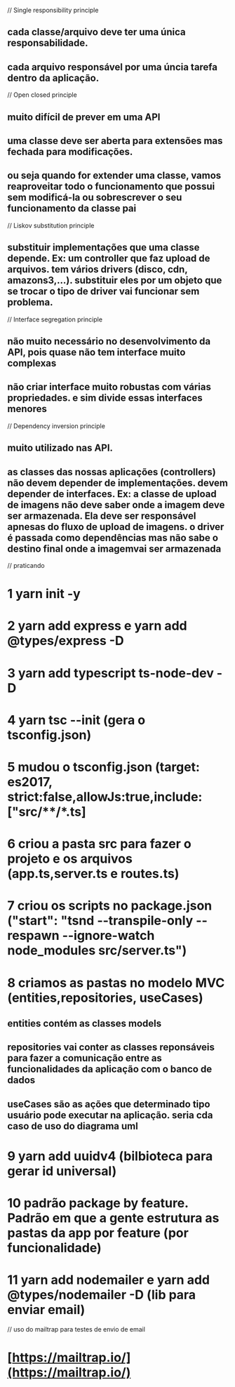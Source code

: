 // Single responsibility principle
## cada classe/arquivo deve ter uma única responsabilidade. 
## cada arquivo responsável por uma úncia tarefa dentro da aplicação.

// Open closed principle
## muito difícil de prever em uma API
## uma classe deve ser aberta para extensões mas fechada para modificações.
## ou seja quando for extender uma classe, vamos reaproveitar todo o funcionamento que possui sem modificá-la ou sobrescrever o seu funcionamento da classe pai

// Liskov substitution principle
## substituir implementações que uma classe depende. Ex: um controller que faz upload de arquivos. tem vários drivers (disco, cdn, amazons3,...). substituir eles por um objeto que se trocar o tipo de driver vai funcionar sem problema.

// Interface segregation principle
## não muito necessário no desenvolvimento da API, pois quase não tem interface muito complexas
## não criar interface muito robustas com várias propriedades. e sim divide essas interfaces menores

// Dependency inversion principle
## muito utilizado nas API.
## as classes das nossas aplicações (controllers) não devem depender de implementações. devem depender de interfaces. Ex: a classe de upload de imagens não deve saber onde a imagem deve ser armazenada. Ela deve ser responsável apnesas do fluxo de upload de imagens. o driver é passada como dependências mas não sabe o destino final onde a imagemvai ser armazenada

// praticando
# 1 yarn init -y
# 2 yarn add express e yarn add @types/express -D
# 3 yarn add typescript ts-node-dev -D 
# 4 yarn tsc --init (gera o tsconfig.json)
# 5 mudou o tsconfig.json (target: es2017, strict:false,allowJs:true,include:["src/**/*.ts]
# 6 criou a pasta src para fazer o projeto e os arquivos (app.ts,server.ts e routes.ts)
# 7 criou os scripts no package.json ("start": "tsnd --transpile-only --respawn --ignore-watch node_modules src/server.ts")
# 8 criamos as pastas no modelo MVC (entities,repositories, useCases)
## entities contém as classes models
## repositories vai conter as classes reponsáveis para fazer a comunicação entre as funcionalidades da aplicação com o banco de dados
## useCases são as ações que determinado tipo usuário pode executar na aplicação. seria cda caso de uso do diagrama uml
# 9 yarn add uuidv4 (bilbioteca para gerar id universal)
# 10 padrão package by feature. Padrão em que a gente estrutura as pastas da app por feature (por funcionalidade)
# 11 yarn add nodemailer e yarn add @types/nodemailer -D (lib para enviar email)
// uso do mailtrap para testes de envio de email 
# [https://mailtrap.io/](https://mailtrap.io/)